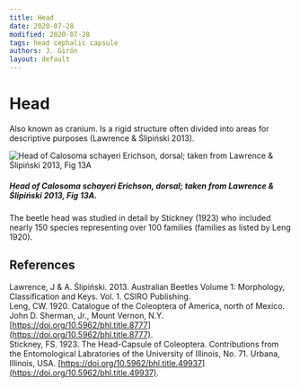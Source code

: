 ```yaml
---
title: Head
date: 2020-07-28
modified: 2020-07-28
tags: head cephalic capsule
authors: J. Girón
layout: default
---
```


# Head
Also known as cranium. Is a rigid structure often divided into areas for descriptive purposes (Lawrence & Ślipiński 2013).

![Head of *Calosoma schayeri* Erichson, dorsal; taken from Lawrence & Ślipiński 2013, Fig 13A](https://live.staticflickr.com/65535/50163470312_e451af982e_z.jpg)  
##### Head of *Calosoma schayeri* Erichson, dorsal; taken from Lawrence & Ślipiński 2013, Fig 13A.

The beetle head was studied in detail by Stickney (1923) who included nearly 150 species representing over 100 families (families as listed by Leng 1920).

## References
Lawrence, J & A. Ślipiński. 2013. Australian Beetles Volume 1: Morphology, Classification and Keys. Vol. 1. CSIRO Publishing.  
Leng, CW. 1920. Catalogue of the Coleoptera of America, north of Mexico. John D. Sherman, Jr., Mount Vernon, N.Y. [https://doi.org/10.5962/bhl.title.8777](https://doi.org/10.5962/bhl.title.8777).  
Stickney, FS. 1923. The Head-Capsule of Coleoptera. Contributions from the Entomological Labratories of the University of Illinois, No. 71. Urbana, Illinois, USA. [https://doi.org/10.5962/bhl.title.49937](https://doi.org/10.5962/bhl.title.49937).
